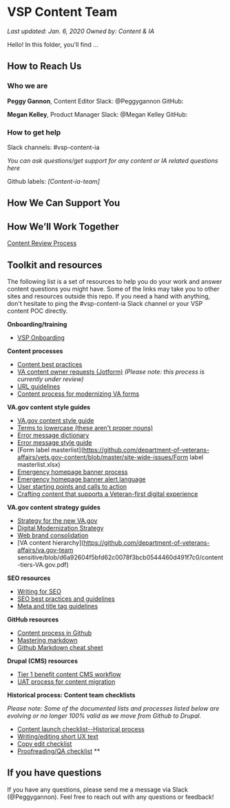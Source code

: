 # VSP Content Team 

*Last updated: Jan. 6, 2020
Owned by: Content & IA*

Hello! In this folder, you'll find ...



## How to Reach Us

### Who we are

**Peggy Gannon**, Content Editor
Slack: @Peggygannon
GitHub: 

**Megan Kelley**, Product Manager
Slack: @Megan Kelley
GitHub: 

### How to get help

Slack channels: 
#vsp-content-ia

*You can ask questions/get support for any content or IA related questions here*

Github labels:
*[Content-ia-team]*



## How We Can Support You





## How We’ll Work Together

[Content Review Process](https://drive.google.com/a/oddball.io/open?id=1vV9geH0o5H1wCkV4iQuE_7KGC7-nNjAcCHiIHES_aNI) 





## Toolkit and resources

The following list is a set of resources to help you do your work and answer content questions you might have. Some of the links may take you to other sites and resources outside this repo. If you need a hand with anything, don't hesitate to ping the #vsp-content-ia Slack channel or your VSP content POC directly.

**Onboarding/training**

- [VSP Onboarding](https://github.com/department-of-veterans-affairs/va.gov-team/tree/master/platform/working-with-vsp/onboarding)



**Content processes**

- [Content best practices](https://github.com/department-of-veterans-affairs/va.gov-team/blob/master/platform/content/content-best-practices.md)
- [VA content owner requests (Jotform)](https://github.com/department-of-veterans-affairs/vets.gov-content/blob/master/templates-and-guides/guides/content-update-form-process.md) 
*(Please note: this process is currently under review)*
- [URL guidelines](https://github.com/department-of-veterans-affairs/va.gov-team/blob/master/platform/information-architecture/url-guidelines.md)
- [Content process for modernizing VA forms](https://github.com/department-of-veterans-affairs/vets.gov-content/blob/master/templates-and-guides/guides/content-process-for-VA-forms.md)



**VA.gov content style guides**

- [VA.gov content style guide](https://design.va.gov/content-style-guide/)
- [Terms to lowercase (these aren't proper nouns)](https://github.com/department-of-veterans-affairs/vets.gov-content/blob/master/templates-and-guides/list-of-terms-to-lowercase.md)
- [Error message dictionary](https://design.va.gov/patterns/messaging-dictionary)
- [Error message style guide](https://design.va.gov/patterns/messaging-error-messages)
- [Form label masterlist](https://github.com/department-of-veterans-affairs/vets.gov-content/blob/master/site-wide-issues/Form label masterlist.xlsx)
- [Emergency homepage banner process](https://github.com/department-of-veterans-affairs/va.gov-team-sensitive/blob/3c243ef4aeb3e68f14993f8f429764f98a5cfddd/VA.gov-homepage-banner-texts-preapproved-v5-020919.pdf)
- [Emergency homepage banner alert language](https://github.com/department-of-veterans-affairs/va.gov-team/blob/master/products/global/banners/natural-disasters/2018-alert-banner-language.md)
- [User starting points and calls to action](https://github.com/department-of-veterans-affairs/va.gov-team-sensitive/blob/366af8d45ce4c639b506ad8426008871f9e2c960/New-VA.gov-starting-points-and-CTAs-2019-03.pdf)
- [Crafting content that supports a Veteran-first digital experience](https://github.com/department-of-veterans-affairs/va.gov-team-sensitive/blob/3c243ef4aeb3e68f14993f8f429764f98a5cfddd/content-style-guide-training-with-VHA-071119.pdf)



**VA.gov content strategy guides**

- [Strategy for the new VA.gov](https://github.com/department-of-veterans-affairs/va.gov-team/tree/master/products/va-gov-relaunch-2018/va-gov-strategy)
- [Digital Modernization Strategy](https://github.com/department-of-veterans-affairs/va.gov-team/blob/master/products/va-gov-relaunch-2018/va-gov-strategy/digitalmodernizationstrategy.pdf)
- [Web brand consolidation](https://github.com/department-of-veterans-affairs/va.gov-team/blob/master/products/va-gov-relaunch-2018/va-gov-strategy/the-new-va.gov-briefing-2019-07.pdf)
- [VA content hierarchy](https://github.com/department-of-veterans-affairs/va.gov-team sensitive/blob/d6a92604f5bfd62c0078f3bcb0544460d491f7c0/content-tiers-VA.gov.pdf)



**SEO resources**

- [Writing for SEO](https://design.va.gov/content-style-guide/seo)
- [SEO best practices and guidelines](https://github.com/department-of-veterans-affairs/va.gov-team/blob/master/platform/information-architecture/seo-best-practices.md)
- [Meta and title tag guidelines](https://design.va.gov/content-style-guide/seo#meta-properties)



**GitHub resources**

- [Content process in Github](https://github.com/department-of-veterans-affairs/vets.gov-content/blob/master/templates-and-guides/guides/GitHub_content_process.pdf)
- [Mastering markdown](https://guides.github.com/features/mastering-markdown/)
- [Github Markdown cheat sheet](https://github.com/adam-p/markdown-here/wiki/Markdown-Cheatsheet)



**Drupal (CMS) resources**

- [Tier 1 benefit content CMS workflow](https://github.com/department-of-veterans-affairs/va.gov-team-sensitive/blob/3c243ef4aeb3e68f14993f8f429764f98a5cfddd/Tier-1-benefit-content-CMS-workflow-071119-combined.pdf)
- [UAT process for content migration](https://github.com/department-of-veterans-affairs/vets.gov-content/blob/master/templates-and-guides/checklists/UAT-process-for-content-migration.md)



**Historical process: Content team checklists**

*Please note: Some of the documented lists and processes listed below are evolving or no longer 100% valid as we move from Github to Drupal.*

- [Content launch checklist--Historical process](https://github.com/department-of-veterans-affairs/vets.gov-content/blob/master/templates-and-guides/checklists/new-content-launch.md)
- [Writing/editing short UX text](https://github.com/department-of-veterans-affairs/vets.gov-content/blob/master/templates-and-guides/checklists/rewrite-or-edit-short-UX-text.md)
- [Copy edit checklist](https://github.com/department-of-veterans-affairs/vets.gov-content/blob/master/templates-and-guides/checklists/copyedit-checklist.md)
- [Proofreading/QA checklist](https://github.com/department-of-veterans-affairs/vets.gov-content/blob/master/templates-and-guides/checklists/proofreading-QA-checklist.md) **



## If you have questions

If you have any questions, please send me a message via Slack (@Peggygannon). Feel free to reach out with any questions or feedback!
